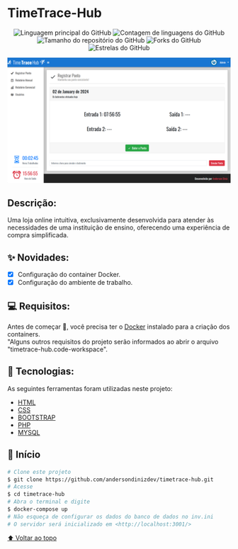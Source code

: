 # TimeTrace-Hub

<p align="center">
  <img alt="Linguagem principal do GitHub" src="https://img.shields.io/github/languages/top/andersondinizdev/read-eazy?style=for-the-badge">
  
  <img alt="Contagem de linguagens do GitHub" src="https://img.shields.io/github/languages/count/andersondinizdev/read-eazy?style=for-the-badge">
  
  <img alt="Tamanho do repositório do GitHub" src="https://img.shields.io/github/repo-size/andersondinizdev/read-eazy?style=for-the-badge">

  <img alt="Forks do GitHub" src="https://img.shields.io/github/forks/andersondinizdev/read-eazy?style=for-the-badge">
    
  <img alt="Estrelas do GitHub" src="https://img.shields.io/github/stars/andersondinizdev/read-eazy?style=for-the-badge"/>

</p>

<p align="center">
<img src="https://raw.githubusercontent.com/AndersonDinizDev/projects-thumbnail/master/timetrace-hub.png" alt="example image"/>
 </p>

## Descrição:

Uma loja online intuitiva, exclusivamente desenvolvida para atender às necessidades de uma instituição de ensino, oferecendo uma experiência de compra simplificada.

## ✨ Novidades:

- [x] Configuração do container Docker.
- [x] Configuração do ambiente de trabalho.

## 💻 Requisitos:

Antes de começar :checkered_flag:, você precisa ter o [Docker](https://docs.docker.com/) instalado para a criação dos containers.<br/>
"Alguns outros requisitos do projeto serão informados ao abrir o arquivo "timetrace-hub.code-workspace".

## 🚀 Tecnologias:

As seguintes ferramentas foram utilizadas neste projeto:

- [HTML](https://developer.mozilla.org/pt-BR/docs/Web/HTML/Element/html/)
- [CSS](https://developer.mozilla.org/pt-BR/docs/Web/CSS)
- [BOOTSTRAP](https://getbootstrap.com/docs/5.3/getting-started/introduction/)
- [PHP](https://www.php.net/docs.php)
- [MYSQL](https://developer.mozilla.org/en-US/docs/Web/HTML)

## :checkered_flag: Início

```bash
# Clone este projeto
$ git clone https://github.com/andersondinizdev/timetrace-hub.git
# Acesse
$ cd timetrace-hub
# Abra o terminal e digite
$ docker-compose up
# Não esqueça de configurar os dados do banco de dados no inv.ini
# O servidor será inicializado em <http://localhost:3001/>
```

[⬆ Voltar ao topo](#TimeTrace-Hub)<br>

